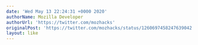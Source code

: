 ```yaml
---
date: 'Wed May 13 22:24:31 +0000 2020'
authorName: Mozilla Developer
authorUrl: 'https://twitter.com/mozhacks'
originalPost: 'https://twitter.com/mozhacks/status/1260697458247639042'
layout: like
---
```

